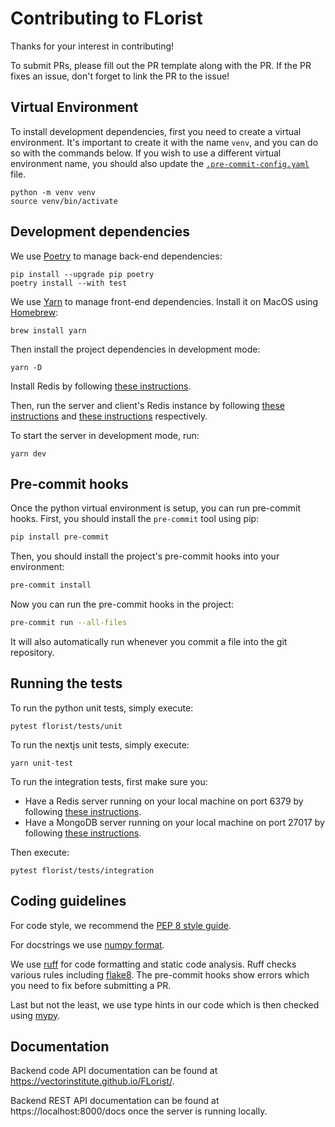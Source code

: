 # Contributing to FLorist

Thanks for your interest in contributing!

To submit PRs, please fill out the PR template along with the PR. If the PR
fixes an issue, don't forget to link the PR to the issue!

## Virtual Environment

To install development dependencies, first you need to create a virtual environment.
It's important to create it with the name `venv`, and you can do so with the commands below.
If you wish to use a different virtual environment name, you should also update the
[`.pre-commit-config.yaml`](./.pre-commit-config.yaml) file.

```shell
python -m venv venv
source venv/bin/activate
```

## Development dependencies

We use [Poetry](https://python-poetry.org/) to manage back-end dependencies:

```shell
pip install --upgrade pip poetry
poetry install --with test
```

We use [Yarn](https://yarnpkg.com/) to manage front-end dependencies. Install it on MacOS
using [Homebrew](https://brew.sh/):

```shell
brew install yarn
```

Then install the project dependencies in development mode:
```shell
yarn -D
```

Install Redis by following [these instructions](README.md#pulling-redis-docker).

Then, run the server and client's Redis instance by following
[these instructions](README.md#start-servers-redis-instance) and
[these instructions](README.md#start-clients-redis-instance) respectively.

To start the server in development mode, run:
```shell
yarn dev
```

## Pre-commit hooks

Once the python virtual environment is setup, you can run pre-commit hooks.
First, you should install the `pre-commit` tool using pip:

```bash
pip install pre-commit
```

Then, you should install the project's pre-commit hooks into your environment:
```bash
pre-commit install
```

Now you can run the pre-commit hooks in the project:
```bash
pre-commit run --all-files
```

It will also automatically run whenever you commit a file into the git repository.

## Running the tests

To run the python unit tests, simply execute:
```shell
pytest florist/tests/unit
```

To run the nextjs unit tests, simply execute:
```shell
yarn unit-test
```

To run the integration tests, first make sure you:
- Have a Redis server running on your local machine on port 6379 by following [these instructions](README.md#start-servers-redis-instance).
- Have a MongoDB server running on your local machine on port 27017 by following [these instructions](README.md#start-mongodbs-instance).

Then execute:
```shell
pytest florist/tests/integration
```

## Coding guidelines

For code style, we recommend the [PEP 8 style guide](https://peps.python.org/pep-0008/).

For docstrings we use [numpy format](https://numpydoc.readthedocs.io/en/latest/format.html).

We use [ruff](https://docs.astral.sh/ruff/) for code formatting and static code
analysis. Ruff checks various rules including [flake8](https://docs.astral.sh/ruff/faq/#how-does-ruff-compare-to-flake8). The pre-commit hooks
show errors which you need to fix before submitting a PR.

Last but not the least, we use type hints in our code which is then checked using
[mypy](https://mypy.readthedocs.io/en/stable/).

## Documentation

Backend code API documentation can be found at https://vectorinstitute.github.io/FLorist/.

Backend REST API documentation can be found at https://localhost:8000/docs once the server
is running locally.
